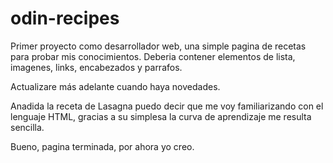# odin-recipes

Primer proyecto como desarrollador web, una simple pagina de recetas para probar mis conocimientos.
Deberia contener elementos de lista, imagenes, links, encabezados y parrafos.

Actualizare más adelante cuando haya novedades.

Anadida la receta de Lasagna puedo decir que me voy familiarizando con el lenguaje HTML, gracias a su simplesa la curva de aprendizaje me resulta sencilla.

Bueno, pagina terminada, por ahora yo creo.